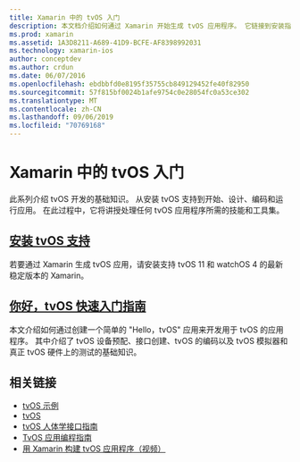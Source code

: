```yaml
---
title: Xamarin 中的 tvOS 入门
description: 本文档介绍如何通过 Xamarin 开始生成 tvOS 应用程序。 它链接到安装指南和快速入门指南。
ms.prod: xamarin
ms.assetid: 1A3D8211-A689-41D9-BCFE-AF8398992031
ms.technology: xamarin-ios
author: conceptdev
ms.author: crdun
ms.date: 06/07/2016
ms.openlocfilehash: ebdbbfd0e8195f35755cb849129452fe40f82950
ms.sourcegitcommit: 57f815bf0024b1afe9754c0e28054fc0a53ce302
ms.translationtype: MT
ms.contentlocale: zh-CN
ms.lasthandoff: 09/06/2019
ms.locfileid: "70769168"
---
```

# <a name="getting-started-with-tvos-in-xamarin"></a>Xamarin 中的 tvOS 入门

此系列介绍 tvOS 开发的基础知识。 从安装 tvOS 支持到开始、设计、编码和运行应用。 在此过程中，它将讲授处理任何 tvOS 应用程序所需的技能和工具集。

## <a name="installing-tvos-supportiostvosget-startedinstallationmd"></a>[安装 tvOS 支持](~/ios/tvos/get-started/installation.md)

若要通过 Xamarin 生成 tvOS 应用，请安装支持 tvOS 11 和 watchOS 4 的最新稳定版本的 Xamarin。

## <a name="hello-tvos-quick-start-guideiostvosget-startedhello-tvosmd"></a>[你好，tvOS 快速入门指南](~/ios/tvos/get-started/hello-tvos.md)

本文介绍如何通过创建一个简单的 "Hello，tvOS" 应用来开发用于 tvOS 的应用程序。 其中介绍了 tvOS 设备预配、接口创建、tvOS 的编码以及 tvOS 模拟器和真正 tvOS 硬件上的测试的基础知识。

## <a name="related-links"></a>相关链接

- [tvOS 示例](https://docs.microsoft.com/samples/browse/?products=xamarin&term=Xamarin.iOS+tvOS)
- [tvOS](https://developer.apple.com/tvos/)
- [tvOS 人体学接口指南](https://developer.apple.com/tvos/human-interface-guidelines/)
- [TvOS 应用编程指南](https://developer.apple.com/library/prerelease/tvos/documentation/General/Conceptual/AppleTV_PG/)
- [用 Xamarin 构建 tvOS 应用程序（视频）](https://university.xamarin.com/lightninglectures/tvos-with-xamarin)
